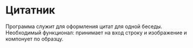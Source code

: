 # Цитатник

Программа служит для оформления цитат для одной беседы. 
Необходимый функционал: принимает на вход строку и изображение и компонует по образцу. 

